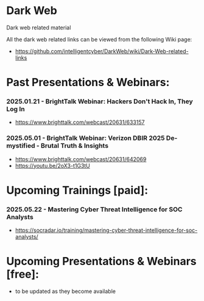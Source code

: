 # Dark Web
Dark web related material

All the dark web related links can be viewed from the following Wiki page:
+ https://github.com/intelligentcyber/DarkWeb/wiki/Dark-Web-related-links

# Past Presentations & Webinars:
### 2025.01.21 - BrightTalk Webinar: Hackers Don't Hack In, They Log In
+ https://www.brighttalk.com/webcast/20631/633157

### 2025.05.01 - BrightTalk Webinar: Verizon DBIR 2025 De-mystified - Brutal Truth & Insights
+ https://www.brighttalk.com/webcast/20631/642069
+ https://youtu.be/2oX3-t1G3tU

# Upcoming Trainings [paid]:
### 2025.05.22 - Mastering Cyber Threat Intelligence for SOC Analysts
+ https://socradar.io/training/mastering-cyber-threat-intelligence-for-soc-analysts/

# Upcoming Presentations & Webinars [free]:
+ to be updated as they become available
